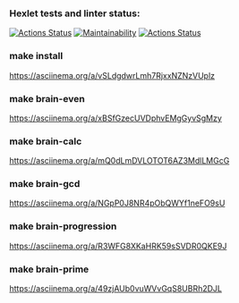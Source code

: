 ### Hexlet tests and linter status:
[![Actions Status](https://github.com/mbaray/php-project-lvl1/workflows/hexlet-check/badge.svg)](https://github.com/mbaray/php-project-lvl1/actions)
[![Maintainability](https://api.codeclimate.com/v1/badges/f925f12fdee9a08afe26/maintainability)](https://codeclimate.com/github/mbaray/php-project-lvl1/maintainability)
[![Actions Status](https://github.com/mbaray/php-project-lvl1/workflows/lint-check/badge.svg)](https://github.com/mbaray/php-project-lvl1/actions)
### make install
https://asciinema.org/a/vSLdgdwrLmh7RjxxNZNzVUplz
### make brain-even
https://asciinema.org/a/xBSfGzecUVDphvEMgGyvSgMzy
### make brain-calc
https://asciinema.org/a/mQ0dLmDVLOTOT6AZ3MdlLMGcG
### make brain-gcd
https://asciinema.org/a/NGpP0J8NR4pObQWYf1neFO9sU
### make brain-progression
https://asciinema.org/a/R3WFG8XKaHRK59sSVDR0QKE9J
### make brain-prime
https://asciinema.org/a/49zjAUb0vuWVvGqS8UBRh2DJL
